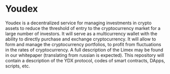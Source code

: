 # Youdex

Youdex is a decentralized service for managing investments in crypto assets to reduce the threshold of entry to the cryptocurrency
market for a large number of investors. It will serve as a multicurrency wallet with the ability to directly purchase and exchange
cryptocurrency. It will allow to form and manage the cryptocurrency portfolios, to profit from fluctuations in the rates of
cryptocurrency. A full description of the Limex may be found in our whitepaper (translating from russian is expected). 
This repository will contain a description of the YDX protocol, codes of smart contracts, DApps, scripts, etc.
